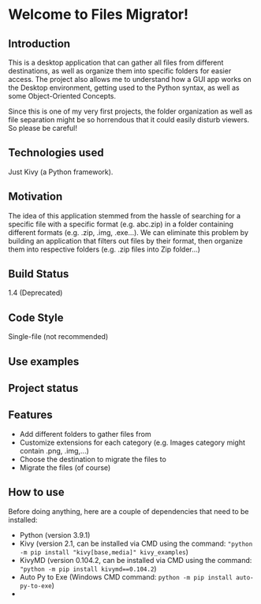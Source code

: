 # Welcome to Files Migrator!

## Introduction
This is a desktop application that can gather all files from different destinations, 
as well as organize them into specific folders for easier access. The project also 
allows me to understand how a GUI app works on the Desktop environment, getting used to 
the Python syntax, as well as some Object-Oriented Concepts. 

Since this is one of my very first projects, the folder
organization as well as file separation might be so horrendous 
that it could easily disturb viewers. 
So please be careful!

## Technologies used
Just Kivy (a Python framework).

## Motivation
The idea of this application stemmed from the hassle of searching for a specific file with a specific format (e.g. abc.zip) in a folder containing different formats (e.g. .zip, .img, .exe...). We can eliminate this problem by building an application that filters out files by their format, then organize them into respective folders (e.g. .zip files into Zip folder...)

## Build Status
1.4 (Deprecated)

## Code Style
Single-file (not recommended)

## Use examples

## Project status

## Features
- Add different folders to gather files from
- Customize extensions for each category (e.g. Images category might contain .png, .img,...)
- Choose the destination to migrate the files to
- Migrate the files (of course)

## How to use
Before doing anything, here are a couple of dependencies that need to be installed:
- Python (version 3.9.1)
- Kivy (version 2.1, can be installed via CMD using the command: `"python -m pip install "kivy[base,media]" kivy_examples`)
- KivyMD (version 0.104.2, can be installed via CMD using the command: `"python -m pip install kivymd==0.104.2`)
- Auto Py to Exe (Windows CMD command: `python -m pip install auto-py-to-exe`)
- 

